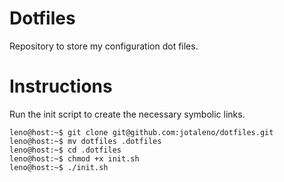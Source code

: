 # Dotfiles
Repository to store my configuration dot files.

# Instructions
Run the init script to create the necessary symbolic links.
```console
leno@host:~$ git clone git@github.com:jotaleno/dotfiles.git
leno@host:~$ mv dotfiles .dotfiles
leno@host:~$ cd .dotfiles
leno@host:~$ chmod +x init.sh
leno@host:~$ ./init.sh
```

